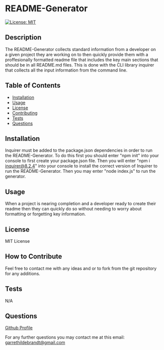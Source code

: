 # README-Generator

  [![License: MIT](https://img.shields.io/badge/License-MIT-yellow.svg)](https://opensource.org/licenses/MIT)

  ## Description
  The README-Generator collects standard information from a developer on a given project they are working on to then quickly provide them with a proffesionally formatted readme file that includes the key main sections that should be in all README.md files. This is done with the CLI library inquirer that collects all the input information from the command line.


  ## Table of Contents
  - [Installation](#installation)
  - [Usage](#usage)
  - [License](#license)
  - [Contributing](#contributing)
  - [Tests](#tests)
  - [Questions](#questions)
  
  
  ## Installation
  Inquirer must be added to the package.json dependencies in order to run the README-Generator. To do this first you should enter "npm init" into your console to first create your package.json file. Then you will enter "npm i inquirer@8.2.4" into your console to install the correct version of Inquirer to run the README-Generator. Then you may enter "node index.js" to run the generator.
  
  ## Usage
  When a project is nearing completion and a developer ready to create their readme then they can quickly do so without needing to worry about formatting or forgetting key information.  

  
  ## License
  MIT License


  ## How to Contribute
  Feel free to contact me with any ideas and or to fork from the git repository for any additions.
    
  ## Tests
  N/A

  ## Questions
  [Github Profile](https://github.com/garrethil)

  For any further questions you may contact me at this email: garrethildebrandt@gmail.com
  